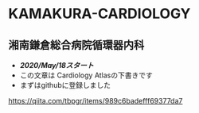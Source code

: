 # KAMAKURA-CARDIOLOGY
## 湘南鎌倉総合病院循環器内科

 + ***2020/May/18スタート***
 + この文章は Cardiology Atlasの下書きです
 + まずはgithubに登録しました
 
https://qiita.com/tbpgr/items/989c6badefff69377da7